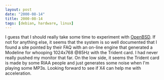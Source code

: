 ```yaml
---
layout: post
date: "2000-08-14"
title: 2000-08-14
tags: [debian, hardware, linux]
---
```

I guess that I should really take some time to experiment with
[OpenBSD](http://www.openbsd.org). If not for anything else, it
seems that the system is so well documented that I found a site
pointed by their FAQ with an on-line engine that generated a
Modeline for whooping 1024x768 @85Hz with the Trident card. I had
never really pushed my monitor that far. On the low side, it seems
the Trident card is made by some RIAA people and just generates
some noise when I'm playing some MP3s. Looking forward to see if X4
can help me with acceleration.

